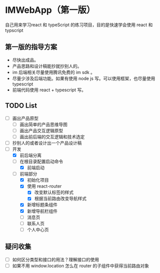 # IMWebApp（第一版）
自己用来学习react 和 typeScript 的练习项目，目的是快速学会使用 react 和 typscript

## 第一版的指导方案  
- 尽快出成品。  
- 产品思路和设计稿能抄就抄别人的。
- im 后端相关尽量使用腾讯免费的 im sdk 。  
- 尽量少涉及后端功能。如果有使用 node js 写。可以使用框架，也尽量使用 typescript
- 前端代码使用 react + typescript 写。

## TODO List
- [ ] 画出产品原型
    - [ ] 画出简单的产品思维导图
    - [ ] 画出产品交互逻辑原型
    - [ ] 画出前后端的交互逻辑和技术选定
- [ ] 抄别人的或者设计出一个产品设计稿
- [ ] 开发
    - [x] 前后端分离
    - [ ] 在根目录配置启动命令
        - [x] 前端启动
    - [ ] 前端部分
        - [x] 初始化项目
        - [x] 使用 react-router
            - [x] 改变默认标签的样式
            - [x] 根据当前路由改变导航样式
        - [x] 新增标题条组件
        - [x] 新增导航栏组件
        - [ ] 消息页
        - [ ] 联系人页
        - [ ] 个人中心页

## 疑问收集
- [ ] 如何区分类型和接口的用法？理解接口的使用
- [ ] 如果不用 window.location 怎么在 router 的子组件中获得当前路由对象